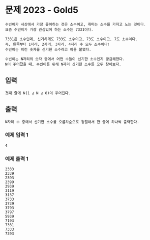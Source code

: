 # 문제 2023 - Gold5
    수빈이가 세상에서 가장 좋아하는 것은 소수이고, 취미는 소수를 가지고 노는 것이다. 
    요즘 수빈이가 가장 관심있어 하는 소수는 7331이다.
    
    7331은 소수인데, 신기하게도 733도 소수이고, 73도 소수이고, 7도 소수이다. 
    즉, 왼쪽부터 1자리, 2자리, 3자리, 4자리 수 모두 소수이다! 
    수빈이는 이런 숫자를 신기한 소수라고 이름 붙였다.
    
    수빈이는 N자리의 숫자 중에서 어떤 수들이 신기한 소수인지 궁금해졌다. 
    N이 주어졌을 때, 수빈이를 위해 N자리 신기한 소수를 모두 찾아보자.

## 입력
    첫째 줄에 N(1 ≤ N ≤ 8)이 주어진다.

## 출력
    N자리 수 중에서 신기한 소수를 오름차순으로 정렬해서 한 줄에 하나씩 출력한다.

### 예제 입력 1
    4
### 예제 출력 1
    2333
    2339
    2393
    2399
    2939
    3119
    3137
    3733
    3739
    3793
    3797
    5939
    7193
    7331
    7333
    7393